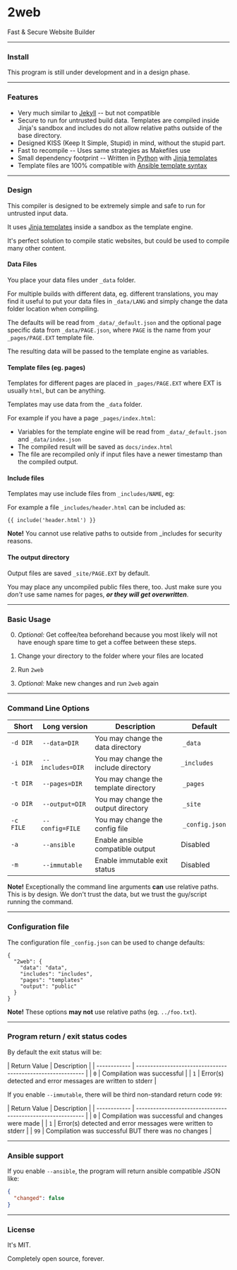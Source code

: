 # 2web

Fast &amp; Secure Website Builder

------------------------------------------------------------------------------------------------------

### Install

This program is still under development and in a design phase.

------------------------------------------------------------------------------------------------------

### Features 

 * Very much similar to [Jekyll](https://jekyllrb.com/) -- but not compatible
 * Secure to run for untrusted build data. Templates are compiled inside Jinja's sandbox and includes do not allow relative paths outside of the base directory.
 * Designed KISS (Keep It Simple, Stupid) in mind, without the stupid part.
 * Fast to recompile -- Uses same strategies as Makefiles use
 * Small dependency footprint -- Written in [Python](https://www.python.org/) with [Jinja templates](https://jinja.palletsprojects.com/en/2.11.x/)
 * Template files are 100% compatible with [Ansible template syntax](https://docs.ansible.com/ansible/latest/modules/template_module.html)

------------------------------------------------------------------------------------------------------

### Design 

This compiler is designed to be extremely simple and safe to run for untrusted input data.

It uses [Jinja templates](https://jinja.palletsprojects.com/en/2.11.x/) inside a sandbox as the template engine.

It's perfect solution to compile static websites, but could be used to compile many other content.

#### Data Files

You place your data files under `_data` folder.

For multiple builds with different data, eg. different translations, you may 
find it useful to put your data files in `_data/LANG` and simply change the 
data folder location when compiling.

The defaults will be read from `_data/_default.json` and the optional page 
specific data from `_data/PAGE.json`, where `PAGE` is the name from your 
`_pages/PAGE.EXT` template file.

The resulting data will be passed to the template engine as variables.

#### Template files (eg. pages)

Templates for different pages are placed in `_pages/PAGE.EXT` where EXT is 
usually `html`, but can be anything. 

Templates may use data from the `_data` folder. 

For example if you have a page `_pages/index.html`:

 * Variables for the template engine will be read from `_data/_default.json` and `_data/index.json`
 * The compiled result will be saved as `docs/index.html`
 * The file are recompiled only if input files have a newer timestamp than the compiled output.

#### Include files

Templates may use include files from `_includes/NAME`, eg:

For example a file `_includes/header.html` can be included as:

```
{{ include('header.html') }}
```

**Note!** You cannot use relative paths to outside from _includes for security reasons.

#### The output directory

Output files are saved `_site/PAGE.EXT` by default.

You may place any uncompiled public files there, too. Just make sure you *don't* use same names for pages, ***or they will get overwritten***.

------------------------------------------------------------------------------------------------------

### Basic Usage

 0) *Optional:* Get coffee/tea beforehand because you most likely will not have 
    enough spare time to get a coffee between these steps.

 1) Change your directory to the folder where your files are located

 2) Run `2web`

 3) *Optional:* Make new changes and run `2web` again

------------------------------------------------------------------------------------------------------

### Command Line Options

| Short     | Long version      | Description                           | Default        |
| --------- | ----------------- | ------------------------------------- | -------------- |
| `-d DIR`  | `--data=DIR`      | You may change the data directory     | `_data`        |
| `-i DIR`  | `--includes=DIR`  | You may change the include directory  | `_includes`    |
| `-t DIR`  | `--pages=DIR`     | You may change the template directory | `_pages`       |
| `-o DIR`  | `--output=DIR`    | You may change the output directory   | `_site`        |
| `-c FILE` | `--config=FILE`   | You may change the config file        | `_config.json` |
| `-a`      | `--ansible`       | Enable ansible compatible output      | Disabled       |
| `-m`      | `--immutable`     | Enable immutable exit status          | Disabled       |

**Note!** Exceptionally the command line arguments **can** use relative paths. This is by design. We don't trust the data, but we trust the guy/script running the command.

------------------------------------------------------------------------------------------------------

### Configuration file

The configuration file `_config.json` can be used to change defaults: 

```
{
  "2web": {
    "data": "data",
    "includes": "includes",
    "pages": "templates"
    "output": "public"
  }
}
```

**Note!** These options **may not** use relative paths (eg. `../foo.txt`).

------------------------------------------------------------------------------------------------------

### Program return / exit status codes

By default the exit status will be:

| Return Value | Description                                                 |
| ------------ | ----------------------------------------------------------- |
| `0`          | Compilation was successful                                  |
| `1`          | Error(s) detected and error messages are written to stderr  |

If you enable `--immutable`, there will be third non-standard return code `99`:

| Return Value | Description                                                 |
| ------------ | ----------------------------------------------------------- |
| `0`          | Compilation was successful and changes were made            |
| `1`          | Error(s) detected and error messages were written to stderr |
| `99`         | Compilation was successful BUT there was no changes         |

------------------------------------------------------------------------------------------------------

### Ansible support

If you enable `--ansible`, the program will return ansible compatible JSON like:

```json
{
  "changed": false
}
```

------------------------------------------------------------------------------------------------------

### License

It's MIT.

Completely open source, forever.
